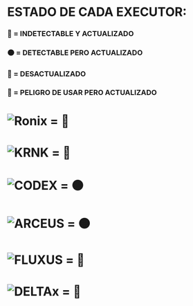 # ESTADO DE CADA EXECUTOR:
### 🌟 = INDETECTABLE Y ACTUALIZADO 
### 🟠 = DETECTABLE PERO ACTUALIZADO 
### 🔴 = DESACTUALIZADO
### 🚫 = PELIGRO DE USAR PERO ACTUALIZADO

# ![Ronix](https://i.postimg.cc/P5vc51Wj/ronix-081525.webp) = 🌟

# ![KRNK](https://i.postimg.cc/xTcp6LFz/new-logo.png) = 🌟

# ![CODEX](https://i.postimg.cc/hGrNkc8z/descarga-3.jpg) = 🟠

# ![ARCEUS](https://i.postimg.cc/R0cDc9pp/descarga-4.jpg) = 🟠

# ![FLUXUS](https://i.postimg.cc/XY9Rgwpg/descarga-2.png) = 🔴

# ![DELTAx](https://i.postimg.cc/VkyyM7L6/images.jpg) = 🚫
